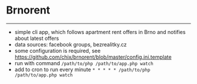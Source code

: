 # Brnorent
***
+ simple cli app, which follows apartment rent offers in Brno and notifies about latest offers
+ data sources: facebook groups, bezrealitky.cz
+ some configuration is required, see https://github.com/chix/brnorent/blob/master/config.ini.template
+ run with command ```/path/to/php /path/to/app.php watch```
+ add to cron to run every minute ```* * * * * /path/to/php /path/to/app.php watch```
